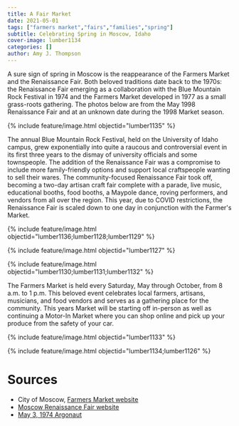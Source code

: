 ```yaml
---
title: A Fair Market
date: 2021-05-01
tags: ["farmers market","fairs","families","spring"]
subtitle: Celebrating Spring in Moscow, Idaho
cover-image: lumber1134
categories: []
author: Amy J. Thompson
---
```


A sure sign of spring in Moscow is the reappearance of the Farmers Market and the Renaissance Fair. Both beloved traditions date back to the 1970s: the Renaissance Fair emerging as a collaboration with the Blue Mountain Rock Festival in 1974 and the Farmers Market developed in 1977 as a small grass-roots gathering. The photos below are from the May 1998 Renaissance Fair and at an unknown date during the 1998 Market season.

{% include feature/image.html objectid="lumber1135" %}

The annual Blue Mountain Rock Festival, held on the University of Idaho campus, grew exponentially into quite a raucous and controversial event in its first three years to the dismay of university officials and some townspeople. The addition of the Renaissance Fair was a compromise to include more family-friendly options and support local craftspeople wanting to sell their wares. The community-focused Renaissance Fair took off, becoming a two-day artisan craft fair complete with a parade, live music, educational booths, food booths, a Maypole dance, roving performers, and vendors from all over the region. This year, due to COVID restrictions, the Renaissance Fair is scaled down to one day in conjunction with the Farmer's Market. 

{% include feature/image.html objectid="lumber1136;lumber1128;lumber1129" %}

{% include feature/image.html objectid="lumber1127" %}

{% include feature/image.html objectid="lumber1130;lumber1131;lumber1132" %}

The Farmers Market is held every Saturday, May through October, from 8 a.m. to 1 p.m. This beloved event celebrates local farmers, artisans, musicians, and food vendors and serves as a gathering place for the community. This years Market will be starting off in-person as well as continuing a Motor-In Market where you can shop online and pick up your produce from the safety of your car. 

{% include feature/image.html objectid="lumber1133" %}

{% include feature/image.html objectid="lumber1134;lumber1126" %}

# Sources

- City of Moscow, [Farmers Market website](https://www.ci.moscow.id.us/197/Farmers-Market)
- [Moscow Renaissance Fair website](http://www.moscowrenfair.org/)
- [May 3, 1974 Argonaut](https://digital.lib.uidaho.edu/utils/getfile/collection/argonaut/id/3744/filename/ARG-1974-05-03.pdf)

